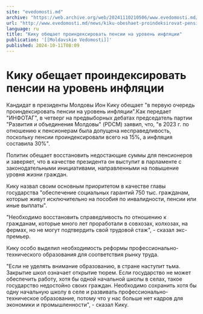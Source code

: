 ```yaml
---
site: "evedomosti.md"
archive: "https://web.archive.org/web/20241110210506/www.evedomosti.md/news/kiku-obeshaet-proindeksirovat-pensii-na-uroven-inflyacii"
url: "http://www.evedomosti.md/news/kiku-obeshaet-proindeksirovat-pensii-na-uroven-inflyacii"
language: ru
title: "Кику обещает проиндексировать пенсии на уровень инфляции"
publication: '[[Moldavskie Vedomosti]]'
published: 2024-10-11T08:09
---
```


# Кику обещает проиндексировать пенсии на уровень инфляции

Кандидат в президенты Молдовы Ион Кику обещает "в первую очередь проиндексировать пенсии на уровень инфляции".Как передает "ИНФОТАГ", в четверг на предвыборных дебатах председатель партии "Развития и объединения Молдовы" (PDCM) заявил, что, "в 2023 г. по отношению к пенсионерам была допущена несправедливость, поскольку пенсии проиндексировали всего на 15%, а инфляция составила 30%".

Политик обещает восстановить недостающие суммы для пенсионеров и заверяет, что в качестве президента он выступит в парламенте с законодательными инициативами, направленными на повышение уровня жизни граждан.

Кику назвал своим основным приоритетом в качестве главы государства "обеспечение социальных гарантий 750 тыс. гражданам, которые живут исключительно на пособия по инвалидности, пенсии или иные выплаты".

"Необходимо восстановить справедливость по отношению к гражданам, которые много лет проработали в совхозах, колхозах, на фермах, но не могут подтвердить свой трудовой стаж", - сказал экс-премьер.

Кику особо выделил необходимость реформы профессионально-технического образования для соответствия рынку труда.

"Если не уделять внимание образованию, в стране наступит тьма. Закрытие школ означает открытие тюрем. Если государство не может обеспечить работу, хотя бы одной начальной школы в селах, такое государство недостойно своих граждан. Необходимо сохранить хотя бы одну начальную школу в селе и развивать профессионально-техническое образование, потому что у нас больше нет кадров для экономики и промышленности", - сказал Кику.